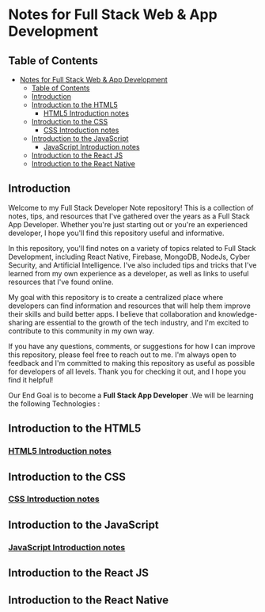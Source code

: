 # Notes for Full Stack Web & App Development

## Table of Contents

- [Notes for Full Stack Web \& App Development](#notes-for-full-stack-web--app-development)
  - [Table of Contents](#table-of-contents)
  - [Introduction](#introduction)
  - [Introduction to the HTML5](#introduction-to-the-html5)
    - [HTML5 Introduction notes](#html5-introduction-notes)
  - [Introduction to the CSS](#introduction-to-the-css)
    - [CSS Introduction notes](#css-introduction-notes)
  - [Introduction to the JavaScript](#introduction-to-the-javascript)
    - [JavaScript Introduction notes](#javascript-introduction-notes)
  - [Introduction to the React JS](#introduction-to-the-react-js)
  - [Introduction to the React Native](#introduction-to-the-react-native)

## Introduction

Welcome to my Full Stack Developer Note repository! This is a collection of notes, tips, and resources that I've gathered over the years as a Full Stack App Developer. Whether you're just starting out or you're an experienced developer, I hope you'll find this repository useful and informative.

In this repository, you'll find notes on a variety of topics related to Full Stack Development, including React Native, Firebase, MongoDB, NodeJs, Cyber Security, and Artificial Intelligence. I've also included tips and tricks that I've learned from my own experience as a developer, as well as links to useful resources that I've found online.

My goal with this repository is to create a centralized place where developers can find information and resources that will help them improve their skills and build better apps. I believe that collaboration and knowledge-sharing are essential to the growth of the tech industry, and I'm excited to contribute to this community in my own way.

If you have any questions, comments, or suggestions for how I can improve this repository, please feel free to reach out to me. I'm always open to feedback and I'm committed to making this repository as useful as possible for developers of all levels. Thank you for checking it out, and I hope you find it helpful!

Our End Goal is to become a **Full Stack App Developer** .We will be learning the following Technologies :

## Introduction to the HTML5

### [HTML5 Introduction notes](Intro-To-HTML-CSS/HTML.md)

## Introduction to the CSS

### [CSS Introduction notes](Intro-To-HTML-CSS/CSS.md)

## Introduction to the JavaScript

### [JavaScript Introduction notes](Intro-To-Javascript/Javascript.md)

## Introduction to the React JS

## Introduction to the React Native
